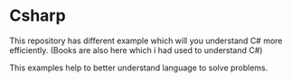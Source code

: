 # Csharp
This repository has different example which will you understand C# more efficiently. (Books are also here which i had used to understand C#) 

This examples help to better understand language to solve problems.
